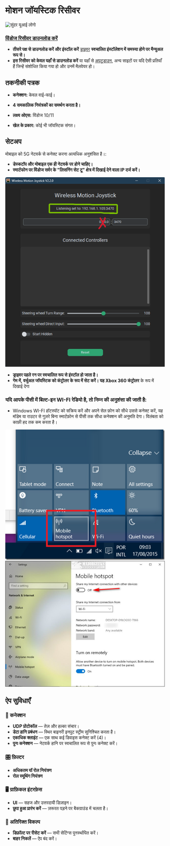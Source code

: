# मोशन जॉयस्टिक रिसीवर
![सुंदर यूआई लोगो](https://raw.githubusercontent.com/Suundumused/Motion-Joystick-Steering-Wheel/refs/heads/main/Server%20Side/icon/icon.ico)

### [विंडोज रिसीवर डाउनलोड करें](https://github.com/Suundumused/Motion-Joystick-Steering-Wheel/releases)
- **तीसरे पक्ष से डाउनलोड करें और इंस्टॉल करें** [ड्राइवर](https://github.com/Suundumused/Motion-Joystick-Steering-Wheel/tree/main/Server%20Side/Driver) **स्वचालित इंस्टॉलेशन में समस्या होने पर मैन्युअल रूप से।**
- **इस रिसीवर को केवल यहाँ से डाउनलोड करें** या यहाँ से [अपटूडाउन](https://gravity-joystick-receiver.br.uptodown.com/windows), अन्य साइटों पर यदि ऐसी प्रतियाँ हैं जिन्हें संशोधित किया गया हो और उनमें मैलवेयर हो।

## तकनीकी पत्रक

- **कनेक्शन:** केवल वाई-फाई।

- **4 समकालिक नियंत्रकों का समर्थन करता है।**

- **लक्ष्य ओएस:** विंडोज 10/11

- **खेल के प्रकार:** कोई भी जॉयस्टिक संगत।

## सेटअप

मोबाइल को 5G नेटवर्क से कनेक्ट करना अत्यधिक अनुशंसित है।:

- **डेस्कटॉप और मोबाइल एक ही नेटवर्क पर होने चाहिए।**
- **स्मार्टफोन पर विंडोज सर्वर के "लिसनिंग सेट टू" क्षेत्र में दिखाई देने वाला IP दर्ज करें।**

![रिसीवर](https://raw.githubusercontent.com/Suundumused/Motion-Joystick-Steering-Wheel/refs/heads/main/Assets/Screenshot%202025-06-04%20154453.png)
- **ड्राइवर पहले रन पर स्वचालित रूप से इंस्टॉल हो जाता है।**
- **गेम में, वर्चुअल जॉयस्टिक को कंट्रोलर के रूप में सेट करें। यह Xbox 360 कंट्रोलर** के रूप में दिखाई देगा

### यदि आपके पीसी में बिल्ट-इन WI-FI रेडियो है, तो निम्न की अनुशंसा की जाती है:

- Windows WI-FI हॉटस्पॉट को सक्रिय करें और अपने सेल फ़ोन को सीधे उससे कनेक्ट करें, यह मॉडेम या राउटर से गुज़रे बिना स्मार्टफ़ोन से पीसी तक सीधा कनेक्शन की अनुमति देगा। विलंबता को काफ़ी हद तक कम करता है।

![Hostspot](https://raw.githubusercontent.com/Suundumused/Motion-Joystick-Steering-Wheel/refs/heads/main/Assets/scrshot2.png)
![Hostspo2](https://raw.githubusercontent.com/Suundumused/Motion-Joystick-Steering-Wheel/refs/heads/main/Assets/windows101.jpg)

## ऐप सुविधाएँ
### 🔌 कनेक्शन
- **UDP प्रोटोकॉल** — तेज़ और हल्का संचार।
- **डेटा हानि प्रबंधन** — स्थिर बाइनरी इनपुट स्ट्रीम सुनिश्चित करता है।
- **एकाधिक क्लाइंट** — एक साथ कई डिवाइस कनेक्ट करें (4)।
- **पुनः कनेक्शन** — नेटवर्क हानि पर स्वचालित रूप से पुनः कनेक्ट करें।

### 🎛️ फ़िल्टर
- **अधिकतम यॉ रोल नियंत्रण**
- **रोल स्मूथिंग नियंत्रण**

### 🖥️ ग्राफ़िकल इंटरफ़ेस
- **UI** — सहज और उत्तरदायी डिज़ाइन।
- **छुपा हुआ प्रारंभ करें** — ज़रूरत पड़ने पर बैकग्राउंड में चलता है।

### 🧰 अतिरिक्त विकल्प
- **डिफ़ॉल्ट पर रीसेट करें** — सभी सेटिंग्स पुनर्स्थापित करें।
- **बाहर निकलें** — ऐप बंद करें।
